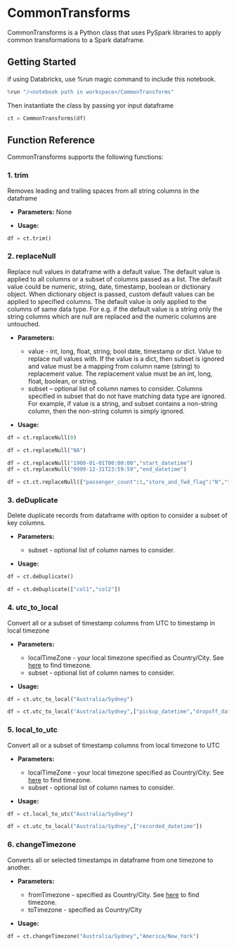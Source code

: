 # CommonTransforms

CommonTransforms is a Python class that uses PySpark libraries to apply common transformations to a Spark dataframe. 

## Getting Started
if using Databricks, use %run magic command to include this notebook.
```python
%run "/<notebook path in workspace>/CommonTransforms"
```
Then instantiate the class by passing yor input dataframe
```python
ct = CommonTransforms(df)
```

## Function Reference
CommonTransforms supports the following functions:

### 1. trim
Removes leading and trailing spaces from all string columns in the dataframe

  * **Parameters:** None  

  * **Usage:**
```python
df = ct.trim()
```
### 2. replaceNull
Replace null values in dataframe with a default value. The default value is applied to all columns or a subset of columns passed as a list. The default value could be numeric, string, date, timestamp, boolean or dictionary object. When dictionary object is passed, custom default values can be applied to specified columns. The default value is only applied to the columns of same data type. For e.g. if the default value is a string only the string columns which are null are replaced and the numeric columns are untouched.

  * **Parameters:**
    * value - int, long, float, string, bool date, timestamp or dict. Value to replace null values with. If the value is a dict, then subset is ignored and value must be a mapping from column name (string) to replacement value. The replacement value must be an int, long, float, boolean, or string.
    * subset – optional list of column names to consider. Columns specified in subset that do not have matching data type are ignored. For example, if value is a string, and subset contains a non-string column, then the non-string column is simply ignored.

  * **Usage:**
```python
df = ct.replaceNull(0)
```
```python
df = ct.replaceNull("NA")
```

```python
df = ct.replaceNull("1900-01-01T00:00:00","start_datetime")
df = ct.replaceNull("9999-12-31T23:59:59","end_datetime")
```

```python
df = ct.ct.replaceNull({"passenger_count":1,"store_and_fwd_flag":"N","tip_amount":0})
```
### 3. deDuplicate
Delete duplicate records from dataframe with option to consider a subset of key columns.

  * **Parameters:**
    * subset - optional list of column names to consider.
    
  * **Usage:**
```python
df = ct.deDuplicate()
```

```python
df = ct.deDuplicate(["col1","col2"])
```
### 4. utc_to_local
Convert all or a subset of timestamp columns from UTC to timestamp in local timezone

  * **Parameters:**
    * localTimeZone - your local timezone specified as Country/City. See [here](https://en.wikipedia.org/wiki/List_of_tz_database_time_zones) to find timezone.
    * subset - optional list of column names to consider.
    
  * **Usage:**
```python
df = ct.utc_to_local("Australia/Sydney")
```
```python
df = ct.utc_to_local("Australia/Sydney",["pickup_datetime","dropoff_datetime"])
```
### 5. local_to_utc
Convert all or a subset of timestamp columns from local timezone to UTC 

  * **Parameters:**
    * localTimeZone - your local timezone specified as Country/City. See [here](https://en.wikipedia.org/wiki/List_of_tz_database_time_zones) to find timezone.
    * subset - optional list of column names to consider.
    
  * **Usage:**
```python
df = ct.local_to_utc("Australia/Sydney")
```
```python
df = ct.utc_to_local("Australia/Sydney",["recorded_datetime"])
```

### 6. changeTimezone
Converts all or selected timestamps in dataframe from one timezone to another.

  * **Parameters:**
    * fromTimezone - specified as Country/City. See [here](https://en.wikipedia.org/wiki/List_of_tz_database_time_zones) to find timezone.
    * toTimezone -  specified as Country/City

  * **Usage:**
```python
df = ct.changeTimezone("Australia/Sydney","America/New_York")
```
    
